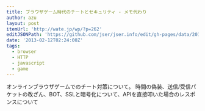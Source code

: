 ```yaml
---
title: ブラウザゲーム時代のチートとセキュリティ - メモ代わり
author: azu
layout: post
itemUrl: 'http://wate.jp/wp/?p=262'
editJSONPath: 'https://github.com/jser/jser.info/edit/gh-pages/data/2013/02/index.json'
date: '2013-02-12T02:24:00Z'
tags:
  - browser
  - HTTP
  - javascript
  - game
---
```

オンラインブラウザゲームでのチート対策について。
時間の偽装、送信/受信パケットの改ざん、BOT、SSLと暗号化について、APIを直接叩いた場合のレスポンスについて
